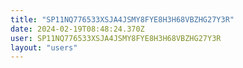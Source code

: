 ```yaml
---
title: "SP11NQ776533XSJA4JSMY8FYE8H3H68VBZHG27Y3R"
date: 2024-02-19T08:48:24.370Z
user: SP11NQ776533XSJA4JSMY8FYE8H3H68VBZHG27Y3R
layout: "users"
---
```

    